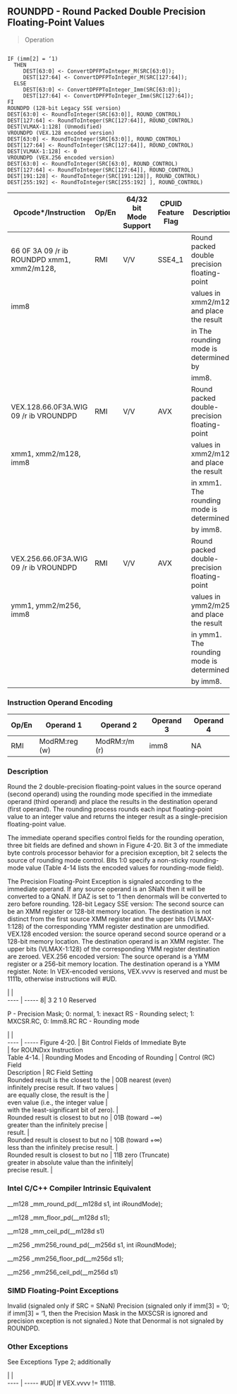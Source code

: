 ## ROUNDPD  -  Round Packed Double Precision Floating-Point Values

> Operation
``` slim

IF (imm[2] = ‘1)
  THEN
     DEST[63:0] <- ConvertDPFPToInteger_M(SRC[63:0]);
     DEST[127:64] <- ConvertDPFPToInteger_M(SRC[127:64]);
  ELSE
     DEST[63:0] <- ConvertDPFPToInteger_Imm(SRC[63:0]);
     DEST[127:64] <- ConvertDPFPToInteger_Imm(SRC[127:64]);
FI
ROUNDPD (128-bit Legacy SSE version)
DEST[63:0] <- RoundToInteger(SRC[63:0]], ROUND_CONTROL)
DEST[127:64] <- RoundToInteger(SRC[127:64]], ROUND_CONTROL)
DEST[VLMAX-1:128] (Unmodified)
VROUNDPD (VEX.128 encoded version)
DEST[63:0] <- RoundToInteger(SRC[63:0]], ROUND_CONTROL)
DEST[127:64] <- RoundToInteger(SRC[127:64]], ROUND_CONTROL)
DEST[VLMAX-1:128] <- 0
VROUNDPD (VEX.256 encoded version)
DEST[63:0] <- RoundToInteger(SRC[63:0], ROUND_CONTROL)
DEST[127:64] <- RoundToInteger(SRC[127:64]], ROUND_CONTROL)
DEST[191:128] <- RoundToInteger(SRC[191:128]], ROUND_CONTROL)
DEST[255:192] <- RoundToInteger(SRC[255:192] ], ROUND_CONTROL)

```

 Opcode\*/Instruction                       | Op/En| 64/32 bit Mode Support| CPUID Feature Flag| Description                                 
 ---  | --- | --- | --- | ---
 66 0F 3A 09 /r ib ROUNDPD xmm1, xmm2/m128,| RMI  | V/V                   | SSE4_1            | Round packed double precision floating-point
 imm8                                      |      |                       |                   | values in xmm2/m128 and place the result    
                                           |      |                       |                   | in The rounding mode is determined by       
                                           |      |                       |                   | imm8.                                       
 VEX.128.66.0F3A.WIG 09 /r ib VROUNDPD     | RMI  | V/V                   | AVX               | Round packed double-precision floating-point
 xmm1, xmm2/m128, imm8                     |      |                       |                   | values in xmm2/m128 and place the result    
                                           |      |                       |                   | in xmm1. The rounding mode is determined    
                                           |      |                       |                   | by imm8.                                    
 VEX.256.66.0F3A.WIG 09 /r ib VROUNDPD     | RMI  | V/V                   | AVX               | Round packed double-precision floating-point
 ymm1, ymm2/m256, imm8                     |      |                       |                   | values in ymm2/m256 and place the result    
                                           |      |                       |                   | in ymm1. The rounding mode is determined    
                                           |      |                       |                   | by imm8.                                    

### Instruction Operand Encoding
 Op/En| Operand 1    | Operand 2    | Operand 3| Operand 4
 ---  | --- | --- | --- | ---
 RMI  | ModRM:reg (w)| ModRM:r/m (r)| imm8     | NA       

### Description
Round the 2 double-precision floating-point values in the source operand (second
operand) using the rounding mode specified in the immediate operand (third operand)
and place the results in the destination operand (first operand). The rounding
process rounds each input floating-point value to an integer value and returns
the integer result as a single-precision floating-point value.

The immediate operand specifies control fields for the rounding operation, three
bit fields are defined and shown in Figure 4-20. Bit 3 of the immediate byte
controls processor behavior for a precision exception, bit 2 selects the source
of rounding mode control. Bits 1:0 specify a non-sticky rounding-mode value
(Table 4-14 lists the encoded values for rounding-mode field).

The Precision Floating-Point Exception is signaled according to the immediate
operand. If any source operand is an SNaN then it will be converted to a QNaN.
If DAZ is set to ‘1 then denormals will be converted to zero before rounding.
128-bit Legacy SSE version: The second source can be an XMM register or 128-bit
memory location. The destination is not distinct from the first source XMM register
and the upper bits (VLMAX-1:128) of the corresponding YMM register destination
are unmodified. VEX.128 encoded version: the source operand second source operand
or a 128-bit memory location. The destination operand is an XMM register. The
upper bits (VLMAX-1:128) of the corresponding YMM register destination are zeroed.
VEX.256 encoded version: The source operand is a YMM register or a 256-bit memory
location. The destination operand is a YMM register. Note: In VEX-encoded versions,
VEX.vvvv is reserved and must be 1111b, otherwise instructions will #UD.

   | |  
---- | -----
 8| 3 2 1 0
Reserved

P  -  Precision Mask; 0: normal, 1: inexact RS  -  Rounding select; 1: MXCSR.RC,
0: Imm8.RC RC  -  Rounding mode

   | |  
---- | -----
 Figure 4-20.                                 | Bit Control Fields of Immediate Byte   
                                              | for ROUNDxx Instruction                
 Table 4-14.                                  | Rounding Modes and Encoding of Rounding
                                              | Control (RC) Field                     
 Description                                  | RC Field Setting                       
 Rounded result is the closest to the         | 00B nearest (even)                     
 infinitely precise result. If two values     |                                        
 are equally close, the result is the         |                                        
 even value (i.e., the integer value          |                                        
 with the least-significant bit of zero).     |                                        
 Rounded result is closest to but no          | 01B (toward −∞)                        
 greater than the infinitely precise          |                                        
 result.                                      |                                        
 Rounded result is closest to but no          | 10B (toward +∞)                        
 less than the infinitely precise result.     |                                        
 Rounded result is closest to but no          | 11B zero (Truncate)                    
 greater in absolute value than the infinitely|                                        
 precise result.                              |                                        


### Intel C/C++ Compiler Intrinsic Equivalent
__m128 _mm_round_pd(__m128d s1, int iRoundMode);

__m128 _mm_floor_pd(__m128d s1);

__m128 _mm_ceil_pd(__m128d s1)

__m256 _mm256_round_pd(__m256d s1, int iRoundMode);

__m256 _mm256_floor_pd(__m256d s1);

__m256 _mm256_ceil_pd(__m256d s1)


### SIMD Floating-Point Exceptions
Invalid (signaled only if SRC = SNaN) Precision (signaled only if imm[3] = ‘0;
if imm[3] = ‘1, then the Precision Mask in the MXSCSR is ignored and precision
exception is not signaled.) Note that Denormal is not signaled by ROUNDPD.


### Other Exceptions
See Exceptions Type 2; additionally

   | |  
---- | -----
 #UD| If VEX.vvvv != 1111B.
